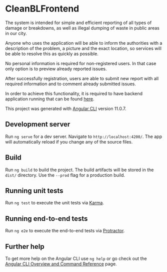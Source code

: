 # CleanBLFrontend

The system is intended for simple and efficient reporting of all types of damage or breakdowns, as well as illegal dumping of waste in public areas in our city.

Anyone who uses the application will be able to inform the authorities with a description of the problem, a picture and the exact location, so
services will be able to resolve this as quickly as possible.

No personal information is required for non-registered users. In that case only option is to preview already reported issues.

After successfully registration, users are able to submit new report with all required information and to comment already submitted issues.

In order to achieve this functionality, it is required to have backend application running that can be found [here](https://github.com/Corke123/CleanBL).

This project was generated with [Angular CLI](https://github.com/angular/angular-cli) version 11.0.7.

## Development server

Run `ng serve` for a dev server. Navigate to `http://localhost:4200/`. The app will automatically reload if you change any of the source files.

## Build

Run `ng build` to build the project. The build artifacts will be stored in the `dist/` directory. Use the `--prod` flag for a production build.

## Running unit tests

Run `ng test` to execute the unit tests via [Karma](https://karma-runner.github.io).

## Running end-to-end tests

Run `ng e2e` to execute the end-to-end tests via [Protractor](http://www.protractortest.org/).

## Further help

To get more help on the Angular CLI use `ng help` or go check out the [Angular CLI Overview and Command Reference](https://angular.io/cli) page.
